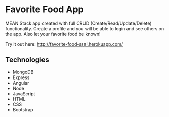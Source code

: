 # Favorite Food App

MEAN Stack app created with full CRUD (Create/Read/Update/Delete) functionality. Create a profile and you will be able to login and see others on the app. Also let your favorite food be known!

Try it out here: http://favorite-food-ssai.herokuapp.com/

## Technologies
* MongoDB
* Express
* Angular
* Node
* JavaScript
* HTML
* CSS
* Bootstrap
